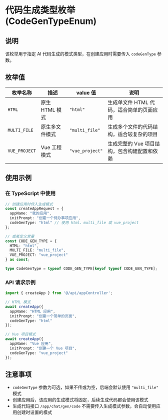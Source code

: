 # 代码生成类型枚举 (CodeGenTypeEnum)

## 说明

该枚举用于指定 AI 代码生成的模式类型，在创建应用时需要传入 `codeGenType` 参数。

## 枚举值

| 枚举名称 | 描述 | value 值 | 说明 |
|---------|------|---------|------|
| `HTML` | 原生 HTML 模式 | `"html"` | 生成单文件 HTML 代码，适合简单的页面应用 |
| `MULTI_FILE` | 原生多文件模式 | `"multi_file"` | 生成多个文件的代码结构，适合较复杂的项目 |
| `VUE_PROJECT` | Vue 工程模式 | `"vue_project"` | 生成完整的 Vue 项目结构，包含构建配置和依赖 |

## 使用示例

### 在 TypeScript 中使用

```typescript
// 创建应用时传入生成模式
const createAppRequest = {
  appName: "我的应用",
  initPrompt: "创建一个待办事项应用",
  codeGenType: "html" // 使用 html、multi_file 或 vue_project
};

// 或者定义常量
const CODE_GEN_TYPE = {
  HTML: "html",
  MULTI_FILE: "multi_file",
  VUE_PROJECT: "vue_project"
} as const;

type CodeGenType = typeof CODE_GEN_TYPE[keyof typeof CODE_GEN_TYPE];
```

### API 请求示例

```typescript
import { createApp } from '@/api/appController';

// HTML 模式
await createApp({
  appName: "HTML 应用",
  initPrompt: "创建一个简单的页面",
  codeGenType: "html"
});

// Vue 项目模式
await createApp({
  appName: "Vue 应用",
  initPrompt: "创建一个 Vue 项目",
  codeGenType: "vue_project"
});
```

## 注意事项

- `codeGenType` 参数为可选，如果不传或为空，后端会默认使用 `"multi_file"` 模式
- 创建应用后，该应用的生成模式将固定，后续生成代码都会使用该模式
- 生成代码接口 `/app/chat/gen/code` 不需要传入生成模式参数，会自动使用应用创建时设置的模式


